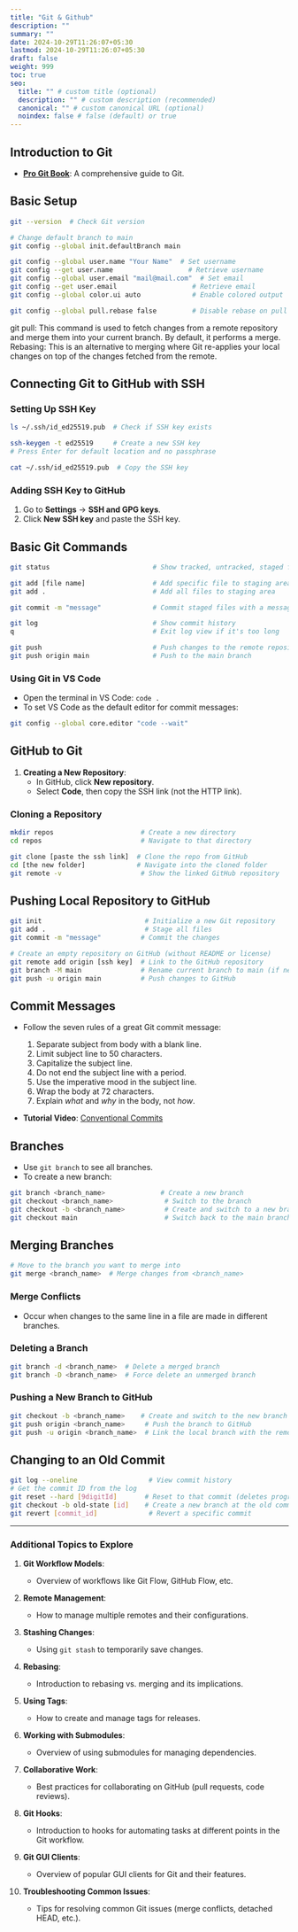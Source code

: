 ```yaml
---
title: "Git & Github"
description: ""
summary: ""
date: 2024-10-29T11:26:07+05:30
lastmod: 2024-10-29T11:26:07+05:30
draft: false
weight: 999
toc: true
seo:
  title: "" # custom title (optional)
  description: "" # custom description (recommended)
  canonical: "" # custom canonical URL (optional)
  noindex: false # false (default) or true
---
```



## Introduction to Git
- **[Pro Git Book](https://git-scm.com/book/en/v2/Getting-Started-About-Version-Control)**: A comprehensive guide to Git.

## Basic Setup
```bash
git --version  # Check Git version

# Change default branch to main
git config --global init.defaultBranch main

git config --global user.name "Your Name"  # Set username
git config --get user.name                   # Retrieve username
git config --global user.email "mail@mail.com"  # Set email
git config --get user.email                   # Retrieve email
git config --global color.ui auto             # Enable colored output

git config --global pull.rebase false         # Disable rebase on pull
```
git pull: This command is used to fetch changes from a remote repository and merge them into your current branch. By default, it performs a merge.
Rebasing: This is an alternative to merging where Git re-applies your local changes on top of the changes fetched from the remote.

## Connecting Git to GitHub with SSH

### Setting Up SSH Key
```bash
ls ~/.ssh/id_ed25519.pub  # Check if SSH key exists

ssh-keygen -t ed25519     # Create a new SSH key
# Press Enter for default location and no passphrase

cat ~/.ssh/id_ed25519.pub  # Copy the SSH key
```

### Adding SSH Key to GitHub
1. Go to **Settings** → **SSH and GPG keys**.
2. Click **New SSH key** and paste the SSH key.

## Basic Git Commands
```bash
git status                          # Show tracked, untracked, staged files

git add [file name]                 # Add specific file to staging area
git add .                           # Add all files to staging area

git commit -m "message"             # Commit staged files with a message

git log                             # Show commit history
q                                   # Exit log view if it's too long

git push                            # Push changes to the remote repository
git push origin main                # Push to the main branch
```

### Using Git in VS Code
- Open the terminal in VS Code: `code .`
- To set VS Code as the default editor for commit messages:
```bash
git config --global core.editor "code --wait"
```

## GitHub to Git
1. **Creating a New Repository**:
   - In GitHub, click **New repository**.
   - Select **Code**, then copy the SSH link (not the HTTP link).

### Cloning a Repository
```bash
mkdir repos                      # Create a new directory
cd repos                         # Navigate to that directory

git clone [paste the ssh link]  # Clone the repo from GitHub
cd [the new folder]             # Navigate into the cloned folder
git remote -v                    # Show the linked GitHub repository
```

## Pushing Local Repository to GitHub
```bash
git init                          # Initialize a new Git repository
git add .                         # Stage all files
git commit -m "message"          # Commit the changes

# Create an empty repository on GitHub (without README or license)
git remote add origin [ssh key]  # Link to the GitHub repository
git branch -M main               # Rename current branch to main (if necessary)
git push -u origin main          # Push changes to GitHub
```

## Commit Messages
- Follow the seven rules of a great Git commit message:
  1. Separate subject from body with a blank line.
  2. Limit subject line to 50 characters.
  3. Capitalize the subject line.
  4. Do not end the subject line with a period.
  5. Use the imperative mood in the subject line.
  6. Wrap the body at 72 characters.
  7. Explain _what_ and _why_ in the body, not _how_.

- **Tutorial Video**: [Conventional Commits](https://www.youtube.com/watch?v=OJqUWvmf4gg)

## Branches
- Use `git branch` to see all branches.
- To create a new branch:
```bash
git branch <branch_name>              # Create a new branch
git checkout <branch_name>             # Switch to the branch
git checkout -b <branch_name>          # Create and switch to a new branch
git checkout main                      # Switch back to the main branch
```

## Merging Branches
```bash
# Move to the branch you want to merge into
git merge <branch_name>  # Merge changes from <branch_name>
```

### Merge Conflicts
- Occur when changes to the same line in a file are made in different branches.

### Deleting a Branch
```bash
git branch -d <branch_name>  # Delete a merged branch
git branch -D <branch_name>  # Force delete an unmerged branch
```

### Pushing a New Branch to GitHub
```bash
git checkout -b <branch_name>    # Create and switch to the new branch
git push origin <branch_name>     # Push the branch to GitHub
git push -u origin <branch_name>  # Link the local branch with the remote one
```

## Changing to an Old Commit
```bash
git log --oneline                  # View commit history
# Get the commit ID from the log
git reset --hard [9digitId]       # Reset to that commit (deletes progress)
git checkout -b old-state [id]    # Create a new branch at the old commit
git revert [commit_id]             # Revert a specific commit
```

---

### Additional Topics to Explore

1. **Git Workflow Models**:
   - Overview of workflows like Git Flow, GitHub Flow, etc.

2. **Remote Management**:
   - How to manage multiple remotes and their configurations.

3. **Stashing Changes**:
   - Using `git stash` to temporarily save changes.

4. **Rebasing**:
   - Introduction to rebasing vs. merging and its implications.

5. **Using Tags**:
   - How to create and manage tags for releases.

6. **Working with Submodules**:
   - Overview of using submodules for managing dependencies.

7. **Collaborative Work**:
   - Best practices for collaborating on GitHub (pull requests, code reviews).

8. **Git Hooks**:
   - Introduction to hooks for automating tasks at different points in the Git workflow.

9. **Git GUI Clients**:
   - Overview of popular GUI clients for Git and their features.

10. **Troubleshooting Common Issues**:
    - Tips for resolving common Git issues (merge conflicts, detached HEAD, etc.).
